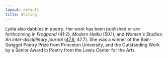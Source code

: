 ```yaml
---
layout: default
title: Writing
---
```


Lydia also dabbles in poetry. Her work has been published or are forthcoming in *Frogpond* (41:2), *Modern Haiku* (50.1), and *Women's Studies: An inter-disciplinary journal* ([47.6](https://www.tandfonline.com/eprint/TZPzIzbIQ9FtvsHs9rX8/full), 47.7). She was a winner of the Bain-Swigget Poetry Prize from Princeton University, and the Outstanding Work by a Senior Award in Poetry from the Lewis Center for the Arts.


